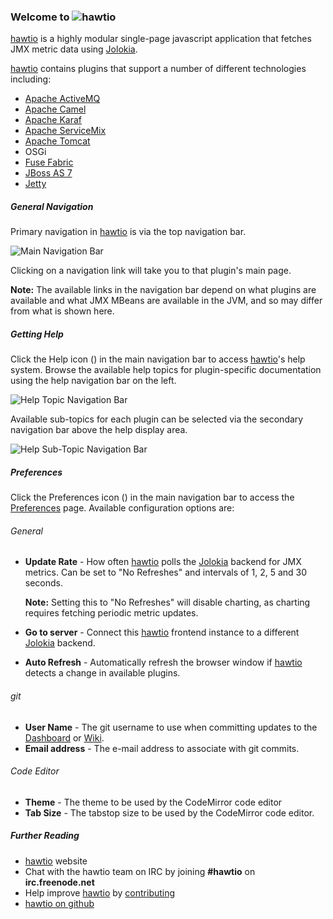 ### Welcome to <img class='no-shadow' src='img/logo.png'>hawtio ###

[hawtio](http://hawt.io "hawtio") is a highly modular single-page javascript application that fetches JMX metric data using [Jolokia](http://jolokia.org).

[hawtio](http://hawt.io "hawtio") contains plugins that support a number of different technologies including:

- [Apache ActiveMQ](http://activemq.apache.org)
- [Apache Camel](http://camel.apache.org)
- [Apache Karaf](http://karaf.apache.org)
- [Apache ServiceMix](http://servicemix.apache.org)
- [Apache Tomcat](http://tomcat.apache.org)
- OSGi
- [Fuse Fabric](http://fuse.fusesource.org/fabric)
- [JBoss AS 7](http://www.jboss.org/jbossas)
- [Jetty](http://www.eclipse.org/jetty/)

##### General Navigation #####
Primary navigation in [hawtio](http://hawt.io "hawtio") is via the top navigation bar.

![Main Navigation Bar](app/core/doc/img/main-nav.png "Main Navigation Bar")

Clicking on a navigation link will take you to that plugin's main page.

<i class='yellow text-shadowed icon-warning-sign'></i> **Note:** The available links in the navigation bar depend on what plugins are available and what JMX MBeans are available in the JVM, and so may differ from what is shown here.

##### Getting Help #####
Click the Help icon (<i class='icon-question-sign'></i>) in the main navigation bar to access [hawtio](http://hawt.io "hawtio")'s help system. Browse the available help topics for plugin-specific documentation using the help navigation bar on the left.

![Help Topic Navigation Bar](app/core/doc/img/help-topic-nav.png "Help Topic Navigation Bar")

Available sub-topics for each plugin can be selected via the secondary navigation bar above the help display area.

![Help Sub-Topic Navigation Bar](app/core/doc/img/help-subtopic-nav.png "Help Sub-Topic Navigation Bar")

##### Preferences #####
Click the Preferences icon (<i class='icon-cogs'></i>) in the main navigation bar to access the [Preferences](#/preferences) page.  Available configuration options are:

###### General ######
- **Update Rate** - How often [hawtio](http://hawt.io "hawtio") polls the [Jolokia](http://jolokia.org) backend for JMX metrics.  Can be set to "No Refreshes" and intervals of 1, 2, 5 and 30 seconds.

  <i class='yellow text-shadowed icon-warning-sign'></i> **Note:** Setting this to "No Refreshes" will disable charting, as charting requires fetching periodic metric updates.
- **Go to server** - Connect this [hawtio](http://hawt.io "hawtio") frontend instance to a different [Jolokia](http://jolokia.org) backend.
- **Auto Refresh** - Automatically refresh the browser window if [hawtio](http://hawt.io "hawtio") detects a change in available plugins.

###### git ######
- **User Name** - The git username to use when committing updates to the [Dashboard](#/help/dashboard/) or [Wiki](#/help/wiki).
- **Email address** - The e-mail address to associate with git commits.

###### Code Editor ######
- **Theme** - The theme to be used by the CodeMirror code editor
- **Tab Size** - The tabstop size to be used by the CodeMirror code editor.


##### Further Reading #####
- [hawtio](http://hawt.io "hawtio") website
- Chat with the hawtio team on IRC by joining **#hawtio** on **irc.freenode.net**
- Help improve [hawtio](http://hawt.io "hawtio") by [contributing](http://hawt.io/contributing/index.html)
- [hawtio on github](https://github.com/hawtio/hawtio)





